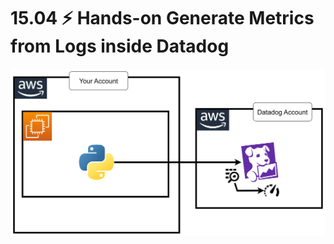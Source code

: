 # 15.04 ⚡ Hands-on Generate Metrics from Logs inside Datadog

![](../imgs/0a8c1e0c13bc4728b519a20e0bc453f5.png)
